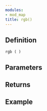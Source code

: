 ```yaml
---
modules:
- mod_map
title: rgb()
---
```


## Definition

    rgb ( )

## Parameters

## Returns

## Example

```
```
